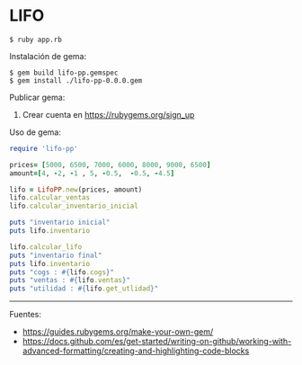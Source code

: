 # LIFO

    $ ruby app.rb

Instalación de gema:

    $ gem build lifo-pp.gemspec
    $ gem install ./lifo-pp-0.0.0.gem

Publicar gema:

1. Crear cuenta en https://rubygems.org/sign_up


Uso de gema:

```ruby
require 'lifo-pp'

prices= [5000, 6500, 7000, 6000, 8000, 9000, 6500]
amount=[4, -2, -1 , 5, -0.5,  -0.5, -4.5]

lifo = LifoPP.new(prices, amount)
lifo.calcular_ventas
lifo.calcular_inventario_inicial

puts "inventario inicial"
puts lifo.inventario

lifo.calcular_lifo
puts "inventario final"
puts lifo.inventario
puts "cogs : #{lifo.cogs}"
puts "ventas : #{lifo.ventas}"
puts "utilidad : #{lifo.get_utlidad}"

```

---

Fuentes:

+ https://guides.rubygems.org/make-your-own-gem/
+ https://docs.github.com/es/get-started/writing-on-github/working-with-advanced-formatting/creating-and-highlighting-code-blocks
